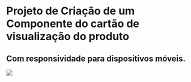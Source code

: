 <h1> Projeto de Criação de um Componente do cartão de visualização do produto</h1>
<h2>Com responsividade para dispositivos móveis.</h2>
<img src="/scree mobile.png">
